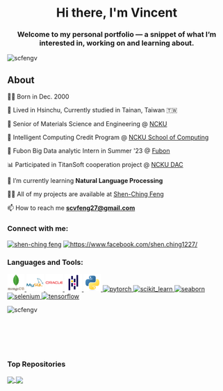 <h1 align="center">Hi there, I'm Vincent</h1>
<h3 align="center">Welcome to my personal portfolio — a snippet of what I’m interested in, working on and learning about.</h3>

<p align="left"> <img src="https://komarev.com/ghpvc/?username=scfengv&label=Profile%20views&color=0e75b6&style=flat" alt="scfengv" /> </p>

## About

👶🏻 Born in Dec. 2000

📍 Lived in Hsinchu, Currently studied in Tainan, Taiwan 🇹🇼

🏫 Senior of Materials Science and Engineering  @ [NCKU](https://www.ncku.edu.tw)

🎒 Intelligent Computing Credit Program  @ [NCKU School of Computing](https://computing.ncku.edu.tw)

👔 Fubon Big Data analytic Intern in Summer '23  @ [Fubon](https://www.fubon.com/banking/personal/index.htm?fromUrl=https://ebank.taipeifubon.com.tw/B2C/common/Index.faces&fromNo=001)

📊 Participated in TitanSoft cooperation project  @ [NCKU DAC](https://www.facebook.com/NCKUDAC) 

🌱 I’m currently learning **Natural Language Processing**

👨‍💻 All of my projects are available at [Shen-Ching Feng](https://scfengv.notion.site/Vincent-Feng-15858d8466a141af90a5c2086e979697)

📫 How to reach me **scvfeng27@gmail.com**


<h3 align="left">Connect with me:</h3>
<p align="left">
<a href="https://linkedin.com/in/shen-ching feng" target="blank"><img align="center" src="https://raw.githubusercontent.com/rahuldkjain/github-profile-readme-generator/master/src/images/icons/Social/linked-in-alt.svg" alt="shen-ching feng" height="30" width="40" /></a>
<a href="https://fb.com/https://www.facebook.com/shen.ching1227/" target="blank"><img align="center" src="https://raw.githubusercontent.com/rahuldkjain/github-profile-readme-generator/master/src/images/icons/Social/facebook.svg" alt="https://www.facebook.com/shen.ching1227/" height="30" width="40" /></a>
</p>

<h3 align="left">Languages and Tools:</h3>
<p align="left"> <a href="https://www.mongodb.com/" target="_blank" rel="noreferrer"> <img src="https://raw.githubusercontent.com/devicons/devicon/master/icons/mongodb/mongodb-original-wordmark.svg" alt="mongodb" width="40" height="40"/> </a> <a href="https://www.mysql.com/" target="_blank" rel="noreferrer"> <img src="https://raw.githubusercontent.com/devicons/devicon/master/icons/mysql/mysql-original-wordmark.svg" alt="mysql" width="40" height="40"/> </a> <a href="https://www.oracle.com/" target="_blank" rel="noreferrer"> <img src="https://raw.githubusercontent.com/devicons/devicon/master/icons/oracle/oracle-original.svg" alt="oracle" width="40" height="40"/> </a> <a href="https://pandas.pydata.org/" target="_blank" rel="noreferrer"> <img src="https://raw.githubusercontent.com/devicons/devicon/2ae2a900d2f041da66e950e4d48052658d850630/icons/pandas/pandas-original.svg" alt="pandas" width="40" height="40"/> </a> <a href="https://www.python.org" target="_blank" rel="noreferrer"> <img src="https://raw.githubusercontent.com/devicons/devicon/master/icons/python/python-original.svg" alt="python" width="40" height="40"/> </a> <a href="https://pytorch.org/" target="_blank" rel="noreferrer"> <img src="https://www.vectorlogo.zone/logos/pytorch/pytorch-icon.svg" alt="pytorch" width="40" height="40"/> </a> <a href="https://scikit-learn.org/" target="_blank" rel="noreferrer"> <img src="https://upload.wikimedia.org/wikipedia/commons/0/05/Scikit_learn_logo_small.svg" alt="scikit_learn" width="40" height="40"/> </a> <a href="https://seaborn.pydata.org/" target="_blank" rel="noreferrer"> <img src="https://seaborn.pydata.org/_images/logo-mark-lightbg.svg" alt="seaborn" width="40" height="40"/> </a> <a href="https://www.selenium.dev" target="_blank" rel="noreferrer"> <img src="https://raw.githubusercontent.com/detain/svg-logos/780f25886640cef088af994181646db2f6b1a3f8/svg/selenium-logo.svg" alt="selenium" width="40" height="40"/> </a> <a href="https://www.tensorflow.org" target="_blank" rel="noreferrer"> <img src="https://www.vectorlogo.zone/logos/tensorflow/tensorflow-icon.svg" alt="tensorflow" width="40" height="40"/> </a> </p>

<p><img align="left" src="https://github-readme-stats.vercel.app/api/top-langs?username=scfengv&show_icons=true&locale=en&layout=compact" alt="scfengv" /></p>
<br>
<br>
<br>
<br>
<br>
<br>

<h3 align="left">Top Repositories</h3>


<a href="https://github.com/scfengv/Mathematical-and-Statistical-foundation-of-Shrinkage-method">
    <img align="center" src="https://github-readme-stats.vercel.app/api/pin/?username=scfengv&repo=Mathematical-and-Statistical-foundation-of-Shrinkage-method&show_icons=true&locale=en&layout=compact"" />
</a>
<a href="https://github.com/scfengv/Forest-Fire-Prediction-with-Regression-and-Classification">
    <img align="center" src="https://github-readme-stats.vercel.app/api/pin/?username=scfengv&repo=Forest-Fire-Prediction-with-Regression-and-Classification&show_icons=true&locale=en&layout=compact"" />
</a>
